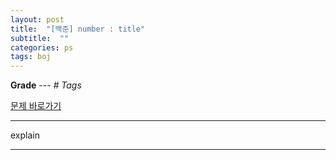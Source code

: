 ```yaml
---
layout: post
title:  "[백준] number : title"
subtitle:  ""
categories: ps
tags: boj
---
```


**Grade** --- *# Tags*

[문제 바로가기](https://www.acmicpc.net/problem/number)

---

explain

---

```python

```

